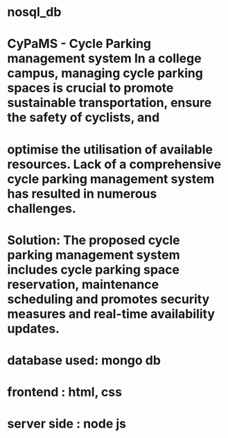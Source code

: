 # nosql_db
# CyPaMS - Cycle Parking management system In a college campus, managing cycle parking spaces is crucial to promote sustainable transportation, ensure the safety of cyclists, and     
# optimise the utilisation of available resources. Lack of a comprehensive cycle parking management system has resulted in numerous challenges.
# Solution: The proposed cycle parking management system includes cycle parking space reservation, maintenance scheduling and promotes security measures and real-time availability updates.
# database used: mongo db
# frontend : html, css
# server side : node js


